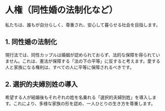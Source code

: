 # 人権（同性婚の法制化など）

私たちは、誰もが自分らしく、尊重され、安心して暮らせる社会を目指します。

## 1. 同性婚の法制化
現行法では、同性カップルは婚姻が認められておらず、法的な保障を得られていません。これは、憲法が保障する「法の下の平等」に反すると考えます。愛する人と家族になる権利は、すべての人に平等に保障されるべきです。

## 2. 選択的夫婦別姓の導入
希望する人が結婚後もそれぞれの姓を名乗れる「選択的夫婦別姓」を導入します。これにより、多様な家族の形を認め、一人ひとりの生き方を尊重します。
